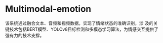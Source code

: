 # Multimodal-emotion
该系统通过融合文本、音频和视频数据，实现了情绪状态的准确识别，涉 及的关键技术包括BERT模型、YOLOv8目标检测和多模态学习算法，为情感交互提供了强有力的技术支撑。
